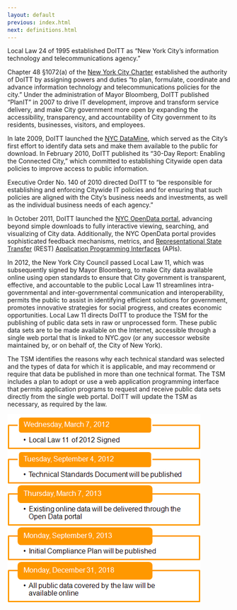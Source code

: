 ```yaml
---
layout: default
previous: index.html
next: definitions.html
---
```


Local Law 24 of 1995 established DoITT as “New York City’s information technology and telecommunications agency.” 

Chapter 48 §1072(a) of the [New York City Charter](http://www.nyc.gov/html/charter/downloads/pdf/citycharter2009.pdf) established the authority of DoITT by assigning powers and duties “to plan, formulate, coordinate and advance information technology and telecommunications policies for the city.” 
Under the administration of Mayor Bloomberg, DoITT published “PlanIT” in 2007 to drive IT development, improve and transform service delivery, and make City government more open by expanding the accessibility, transparency, and accountability of City government to its residents, businesses, visitors, and employees.

In late 2009, DoITT launched the [NYC DataMine](http://web.archive.org/web/20091212103305/http://www.nyc.gov/html/datamine/html/home/home.shtml), which served as the City’s first effort to identify data sets and make them available to the public for download. In February 2010, DoITT published its “30-Day Report: Enabling the Connected City,”  which committed to establishing Citywide open data policies to improve access to public information.

Executive Order No. 140 of 2010 directed DoITT to “be responsible for establishing and enforcing Citywide IT policies and for ensuring that such policies are aligned with the City’s business needs and investments, as well as the individual business needs of each agency.”  

In October 2011, DoITT launched the [NYC OpenData portal](http://www.nyc.gov/data), advancing beyond simple downloads to fully interactive viewing, searching, and visualizing of City data. Additionally, the NYC OpenData portal provides sophisticated feedback mechanisms, metrics, and [Representational State Transfer](http://en.wikipedia.org/wiki/Representational_state_transfer) (REST) [Application Programming Interfaces](http://en.wikipedia.org/wiki/Application_programming_interface) (APIs).

In 2012, the New York City Council passed Local Law 11, which was subsequently signed by Mayor Bloomberg, to make City data available online using open standards to ensure that City government is transparent, effective, and accountable to the public
Local Law 11 streamlines intra-governmental and inter-governmental communication and interoperability, permits the public to assist in identifying efficient solutions for government, promotes innovative strategies for social progress, and creates economic opportunities. Local Law 11 directs DoITT to produce the TSM for the publishing of public data sets in raw or unprocessed form. These public data sets are to be made available on the Internet, accessible through a single web portal that is linked to NYC.gov (or any successor website maintained by, or on behalf of, the City of New York). 

The TSM identifies the reasons why each technical standard was selected and the types of data for which it is applicable, and may recommend or require that data be published in more than one technical format. The TSM includes a plan to adopt or use a web application programming interface that permits application programs to request and receive public data sets directly from the single web portal. DoITT will update the TSM as necessary, as required by the law.

![](/img/Legislative_Timeline_3.png)
